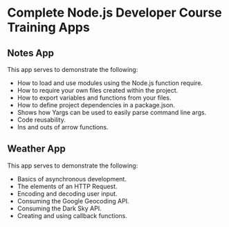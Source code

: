 # Complete Node.js Developer Course Training Apps

## Notes App

This app serves to demonstrate the following:

-   How to load and use modules using the Node.js function require.
-   How to require your own files created within the project.
-   How to export variables and functions from your files.
-   How to define project dependencies in a package.json.
-   Shows how Yargs can be used to easily parse command line args.
-   Code reusability.
-   Ins and outs of arrow functions.

## Weather App

This app serves to demonstrate the following:

-   Basics of asynchronous development.
-   The elements of an HTTP Request.
-   Encoding and decoding user input.
-   Consuming the Google Geocoding API.
-   Consuming the Dark Sky API.
-   Creating and using callback functions.
